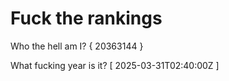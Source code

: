 # Fuck the rankings

Who the hell am I?
{ 20363144 }

What fucking year is it?
[ 2025-03-31T02:40:00Z ]
